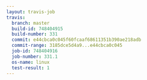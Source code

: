 ```yaml
---
layout: travis-job
travis:
  branch: master
  build-id: 748404915
  build-number: 331
  commit: e44cbca0c045f60fcaaf68611351b390ae218adb
  commit-range: 3185dce5d4a9...e44cbca0c045
  job-id: 748404916
  job-number: 331.1
  os-name: linux
  test-result: 1
---
```

